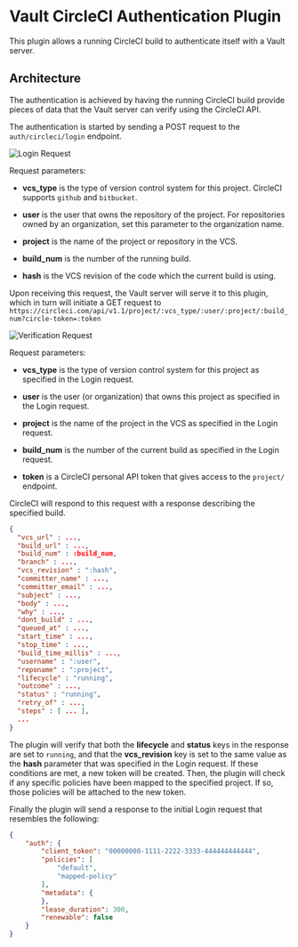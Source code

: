 # Vault CircleCI Authentication Plugin

This plugin allows a running CircleCI build to authenticate itself with a Vault
server.

## Architecture

The authentication is achieved by having the running CircleCI build provide
pieces of data that the Vault server can verify using the CircleCI API.

The authentication is started by sending a POST request to the `auth/circleci/login`
endpoint.

![Login Request](./docs/LoginRequest.png)

Request parameters:

* **vcs_type** is the type of version control system for this project.  CircleCI supports `github` and `bitbucket`.

* **user** is the user that owns the repository of the project.  For repositories owned by an organization, set this parameter to the organization name.

* **project** is the name of the project or repository in the VCS.

* **build_num** is the number of the running build.

* **hash** is the VCS revision of the code which the current build is using.

Upon receiving this request, the Vault server will serve it to this plugin,
which in turn will initiate a GET request to `https://circleci.com/api/v1.1/project/:vcs_type/:user/:project/:build_num?circle-token=:token` 

![Verification Request](./docs/VerificationRequest.png)

Request parameters:

* **vcs_type** is the type of version control system for this project as specified in the Login request.

* **user** is the user (or organization) that owns this project as specified in the Login request.

* **project** is the name of the project in the VCS as specified in the Login request.

* **build_num** is the number of the current build as specified in the Login request.

* **token** is a CircleCI personal API token that gives access to the `project/` endpoint.

CircleCI will respond to this request with a response describing the specified build.

```json
{
  "vcs_url" : ...,
  "build_url" : ...,
  "build_num" : :build_num,
  "branch" : ...,
  "vcs_revision" : ":hash",
  "committer_name" : ...,
  "committer_email" : ...,
  "subject" : ...,
  "body" : ..., 
  "why" : ...,
  "dont_build" : ...,
  "queued_at" : ...,
  "start_time" : ...,
  "stop_time" : ...,
  "build_time_millis" : ...,
  "username" : ":user",
  "reponame" : ":project",
  "lifecycle" : "running",
  "outcome" : ...,
  "status" : "running",
  "retry_of" : ...,
  "steps" : [ ... ],
  ...
}
```

The plugin will verify that both the **lifecycle** and **status** keys in the
response are set to `running`, and that the **vcs_revision** key is set to the
same value as the **hash** parameter that was specified in the Login request.
If these conditions are met, a new token will be created.  Then, the plugin
will check if any specific policies have been mapped to the specified project.
If so, those policies will be attached to the new token.

Finally the plugin will send a response to the initial Login request that
resembles the following:

```json
{
    "auth": {
        "client_token": "00000000-1111-2222-3333-444444444444",
        "policies": [
            "default",
            "mapped-policy"
        ],
        "metadata": {
        },
        "lease_duration": 300,
        "renewable": false
    }
}
```
